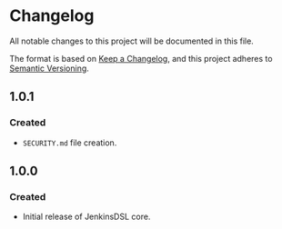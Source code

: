
# Changelog
All notable changes to this project will be documented in this file.

The format is based on [Keep a Changelog](https://keepachangelog.com/en/1.0.0/), and this project adheres to [Semantic Versioning](https://semver.org/spec/v2.0.0.html).

## 1.0.1
### Created
- `SECURITY.md` file creation.

## 1.0.0
### Created
- Initial release of JenkinsDSL core.

[1.0.1]: https://github.com/EliLillyCo/CIRR_JenkinsPipelineLibraries/releases/v1.0.1...v1.0.0
[1.0.0]: https://github.com/EliLillyCo/CIRR_JenkinsPipelineLibraries/releases/v1.0.0

